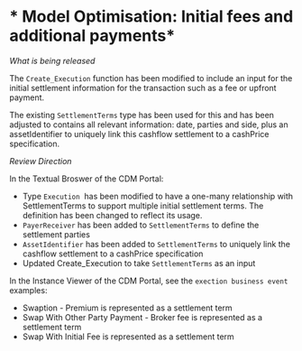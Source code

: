 # * Model Optimisation: Initial fees and additional payments*

_What is being released_

The `Create_Execution` function has been modified to include an input for the initial settlement information for the transaction such as a fee or upfront payment. 

The existing `SettlementTerms` type has been used for this and has been adjusted to contains all relevant information: date, parties and side, plus an assetIdentifier to uniquely link this cashflow settlement to a cashPrice specification.

_Review Direction_

In the Textual Broswer of the CDM Portal:

-  Type `Execution`  has been modified to have a one-many relationship with SettlementTerms to support multiple initial settlement terms. The definition has been changed to reflect its usage.
- `PayerReceiver` has been added to `SettlementTerms` to define the settlement parties 
- `AssetIdentifier` has been added to `SettlementTerms`  to uniquely link the cashflow settlement to a cashPrice specification
- Updated Create_Execution to take `SettlementTerms` as an input

In the Instance Viewer of the CDM Portal, see the `exection business event` examples:

- Swaption - Premium is represented as a settlement term
- Swap With Other Party Payment - Broker fee is represented as a settlement term
- Swap With Initial Fee is represented as a settlement term

